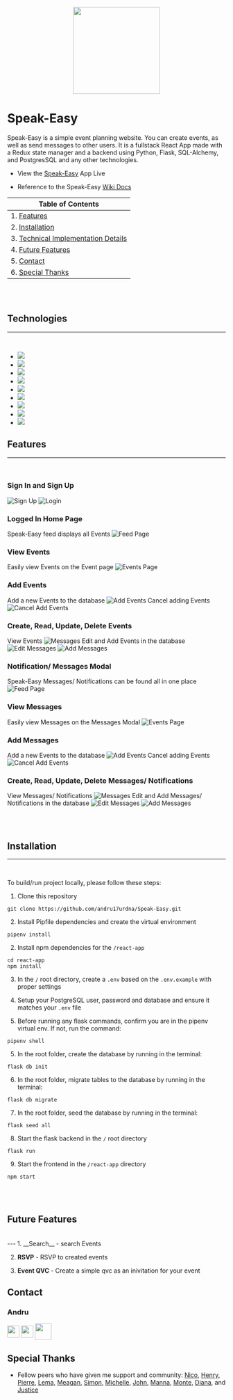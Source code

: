 <p align='center'>
  <img src='./react-app/src/assets/images/logo.png' height='200px'>
</p>

# Speak-Easy
Speak-Easy is a simple event planning website. You can create events, as well as send messages to other users. It is a fullstack React App made with a Redux state manager and a backend using Python, Flask, SQL-Alchemy, and PostgresSQL and any other technologies.

* View the <a href='https://Speak-Easy-app.herokuapp.com/'>Speak-Easy</a> App Live

* Reference to the Speak-Easy <a href='https://www.github.com/andru17urdna/Speak_Easy/wiki'>Wiki Docs</a>

| Table of Contents |
| ----------------- |
| 1. [Features](#features) |
| 2. [Installation](#installation) |
| 3. [Technical Implementation Details](#technical-implementation-details) |
| 4. [Future Features](#future-features) |
| 5. [Contact](#contact) |
| 6. [Special Thanks](#special-thanks) |

<br/><br/>
## Technologies
---
<br/>

* <a href="https://developer.mozilla.org/en-US/docs/Web/JavaScript"><img src="https://img.shields.io/badge/-JavaScript-F7DF1E?logo=JavaScript&logoColor=333333" /></a>
* <a href="https://www.postgresql.org/"><img src="https://img.shields.io/badge/-PostgreSQL-336791?logo=PostgreSQL&logoColor=white" /></a>
* <a href="https://nodejs.org/"><img src="https://img.shields.io/badge/Node.js-43853D?style=flat&logo=node.js&logoColor=white"></a>
* <a href="https://reactjs.org/"><img src="https://img.shields.io/badge/react-%2320232a.svg?style=flat&logo=react&logoColor=%2361DAFB"></a>
* <a href="https://redux.js.org/"><img src="https://img.shields.io/badge/redux-%23593d88.svg?style=flat&logo=redux&logoColor=white"></a>
* <a href="https://developer.mozilla.org/en-US/docs/Web/CSS"><img src="https://img.shields.io/badge/-CSS3-1572B6?logo=CSS3" /></a>
* <a href="https://www.python.org/"><img src="https://img.shields.io/badge/Python-3776AB?style=flat&logo=python&logoColor=white" /></a>
* <a href="https://flask.palletsprojects.com/"><img src="https://img.shields.io/badge/Flask-000000?style=flat&logo=flask&logoColor=white" /></a>
* <a href="https://www.heroku.com/home"><img src="https://img.shields.io/badge/Heroku-430098?style=flat&logo=heroku&logoColor=white" /></a>


## Features
---
<br/>

### Sign In and Sign Up
![Sign Up](./readme-assets/images/signup.jpg)
![Login](./readme-assets/images/login.jpg)

### Logged In Home Page
Speak-Easy feed displays all Events
![Feed Page](./readme-assets/images/feed.jpg)

### View Events
Easily view Events on the Event page
![Events Page](./readme-assets/images/Events-page.jpg)

### Add Events
Add a new Events to the database
![Add Events](./readme-assets/images/Events-add.jpg)
Cancel adding Events
![Cancel Add Events](./readme-assets/images/Events-add-cancel.jpg)

### Create, Read, Update, Delete Events
View Events
![Messages](./readme-assets/images/Messages.png)
Edit and Add Events in the database
![Edit Messages](./readme-assets/images/Messages-edit.png)
![Add Messages](./readme-assets/images/Messages-add.png)



### Notification/ Messages Modal
Speak-Easy Messages/ Notifications can be found all in one place
![Feed Page](./readme-assets/images/feed.jpg)

### View Messages
Easily view Messages on the Messages Modal
![Events Page](./readme-assets/images/Events-page.jpg)

### Add Messages
Add a new Events to the database
![Add Events](./readme-assets/images/Events-add.jpg)
Cancel adding Events
![Cancel Add Events](./readme-assets/images/Events-add-cancel.jpg)

### Create, Read, Update, Delete Messages/ Notifications
View Messages/ Notifications
![Messages](./readme-assets/images/Messages.png)
Edit and Add Messages/ Notifications in the database
![Edit Messages](./readme-assets/images/Messages-edit.png)
![Add Messages](./readme-assets/images/Messages-add.png)

<br/><br/>

## Installation
---
<br/>

To build/run project locally, please follow these steps:

1. Clone this repository

```shell
git clone https://github.com/andru17urdna/Speak-Easy.git
```

2. Install Pipfile dependencies and create the virtual environment
```shell
pipenv install
```

2. Install npm dependencies for the `/react-app`

```shell
cd react-app
npm install
```

3. In the `/` root directory, create a `.env` based on the `.env.example` with proper settings

4. Setup your PostgreSQL user, password and database and ensure it matches your `.env` file

5. Before running any flask commands, confirm you are in the pipenv virtual env. If not, run the command:
```shell
pipenv shell
```

5. In the root folder, create the database by running in the terminal:
```shell
flask db init
```

6. In the root folder, migrate tables to the database by running in the terminal:
```shell
flask db migrate
```

7. In the root folder, seed the database by running in the terminal:
```shell
flask seed all
```

8. Start the flask backend in the `/` root directory
```shell
flask run
```

9. Start the frontend in the `/react-app` directory

```javascript
npm start
```


<!-- ## Technical Implementation Details

### {Detail 1}
Description 1

Part of code is shown below:

```python
print('add code snippet 1 here')
```

Description 2

```javascript
print('add code snippet 2 here')
```

### {Detail 2}
Description 1

Code snippet is shown here:

```javascript
print('add code snippet 1 here')
``` -->

<br/><br/>

## Future Features
<br/>
---
1. __Search__ - search Events

2. __RSVP__ - RSVP to created events

3. __Event QVC__ - Create a simple qvc as an inivitation for your event


## Contact

### Andru
<a href="https://www.linkedin.com/in/{linkedin-handle}/"><img src="./readme-assets/logos/linkedin-logo.png" height="28" align="middle" /></a>
<a href="https://angel.co/u/{angel-list-handle}"><img src="./readme-assets/logos/angellist-logo.png" height="28" align="middle" /></a>
<a href="https://github.com/andru17urdna"><img src="./readme-assets/logos/github-logo.png" height="38" align="middle" /></a>



## Special Thanks
* Fellow peers who have given me support and community: [Nico](https://github.com/nicopierson), [Henry](https://github.com/hnrywltn), [Pierre](https://github.com/TheGuilbotine), [Lema](https://github.com/lemlooma), [Meagan](https://github.com/meagan13), [Simon](https://github.com/Simonvargas), [Michelle](https://github.com/michellekontoff), [John](https://github.com/Jomix-13), [Manna](https://github.com/makon57), [Monte](https://github.com/theflaggship), [Diana](https://github.com/dianabeatriztinoco), and [Justice](https://github.com/jujmart)
